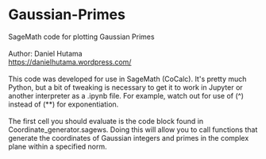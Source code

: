 # Gaussian-Primes
SageMath code for plotting Gaussian Primes
\
\
Author: Daniel Hutama
\
https://danielhutama.wordpress.com/
\
\
This code was developed for use in SageMath (CoCalc). It's pretty much Python, but a bit of tweaking is necessary to get it to work in Jupyter or another interpreter as a .ipynb file. For example, watch out for use of (^) instead of (\**) for exponentiation.
\
\
The first cell you should evaluate is the code block found in Coordinate_generator.sagews. Doing this will allow you to call functions that generate the coordinates of Gaussian integers and primes in the complex plane within a specified norm. 
